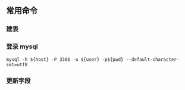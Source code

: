 ## 常用命令
### 建表
### 登录 mysql
    mysql -h ${host} -P 3306 -u ${user} -p${pwd} --default-character-set=utf8
### 更新字段
    